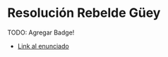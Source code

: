 
# Resolución Rebelde Güey

TODO: Agregar Badge!

- [Link al enunciado](https://docs.google.com/document/d/1mXm6TUTL99WnqCR4vSvmAfzgBSuF0TjI89Ui395OWE4/edit#)
